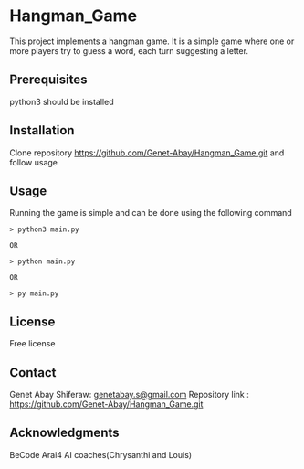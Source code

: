 # Hangman_Game
This project implements a hangman game. It is a simple game where one or more players try to guess a word, each turn suggesting a letter.

## Prerequisites

python3 should be installed


## Installation

Clone repository https://github.com/Genet-Abay/Hangman_Game.git
and follow usage


## Usage 
Running the game is simple and can be done using the following command

```
> python3 main.py 

OR

> python main.py 

OR

> py main.py
```


## License

Free license

## Contact

Genet Abay Shiferaw: genetabay.s@gmail.com
Repository link : https://github.com/Genet-Abay/Hangman_Game.git

## Acknowledgments

BeCode Arai4 AI coaches(Chrysanthi and Louis)